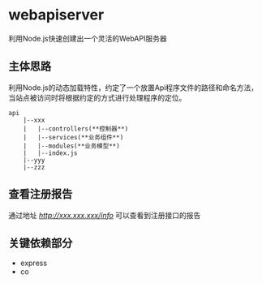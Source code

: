 # webapiserver
利用Node.js快速创建出一个灵活的WebAPI服务器

## 主体思路
利用Node.js的动态加载特性，约定了一个放置Api程序文件的路径和命名方法，当站点被访问时将根据约定的方式进行处理程序的定位。

~~~
api
	|--xxx
	|	|--controllers(**控制器**)
	|	|--services(**业务组件**)
	|	|--modules(**业务模型**)
	|	|--index.js	
	|--yyy
	|--zzz
~~~

## 查看注册报告
通过地址 *http://xxx.xxx.xxx/info* 可以查看到注册接口的报告

## 关键依赖部分
* express
* co

